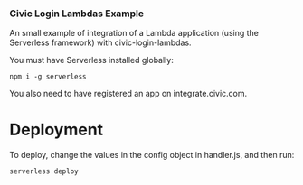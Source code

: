 ### Civic Login Lambdas Example

An small example of integration of a Lambda application (using the Serverless framework) with civic-login-lambdas.

You must have Serverless installed globally:

```
npm i -g serverless
```

You also need to have registered an app on integrate.civic.com.

# Deployment

To deploy, change the values in the config object in handler.js, and then run:

```
serverless deploy
```
